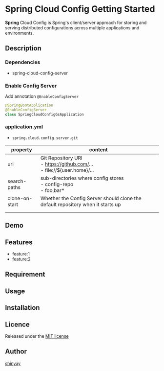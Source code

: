 # Spring Cloud Config Getting Started

**Spring** Cloud Config is Spring's client/server approach for storing and serving distributed configurations across multiple applications and environments.

## Description
### Dependencies
- spring-cloud-config-server

### Enable Config Server
Add annotation `@EnableConfigServer`

```kotlin
@SpringBootApplication
@EnableConfigServer
class SpringCloudConfigGsApplication
```

### application.yml

- `spring.cloud.config.server.git`

|property|content|
|--------|-------|
|uri|Git Repository URI <br> - https://github.com/... <br> - file://${user.home}/...|
|search-paths|sub-directories where config stores <br> - config-repo <br> - foo,bar*|
|clone-on-start|Whether the Config Server should clone the default repository when it starts up|
|||
|||

## Demo

## Features

- feature:1
- feature:2

## Requirement

## Usage

## Installation

## Licence

Released under the [MIT license](https://gist.githubusercontent.com/shinyay/56e54ee4c0e22db8211e05e70a63247e/raw/34c6fdd50d54aa8e23560c296424aeb61599aa71/LICENSE)

## Author

[shinyay](https://github.com/shinyay)
